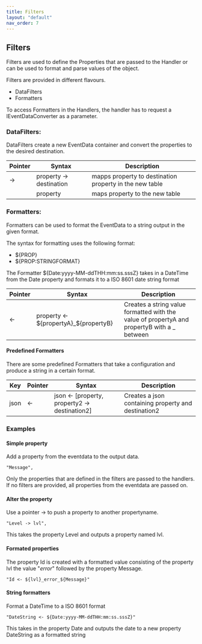 ```yaml
---
title: Filters
layout: "default"
nav_order: 7
---
```

## Filters
Filters are used to define the Properties that are passed to the Handler or can be used to format and parse values of the object.  
  
Filters are provided in different flavours. 
- DataFilters
- Formatters
  
To access Formatters in the Handlers, the handler has to request a IEventDataConverter as a parameter.  

### DataFilters: 
DataFilters create a new EventData container and convert the properties to the desired destination.

| Pointer | Syntax | Description |
|----|----|----|
| -> | property -> destination | mapps property to destination property in the new table |
|  | property | maps property to the new table |

### Formatters: 
Formatters can be used to format the EventData to a string output in the given format.

The syntax for formatting uses the following format:
- ${PROP}
- ${PROP:STRINGFORMAT}

The Formatter ${Date:yyyy-MM-ddTHH:mm:ss.sssZ} takes in a DateTime from the Date property and formats it to a ISO 8601 date string format

| Pointer | Syntax | Description |
|----|----|----|
| <- | property <- ${propertyA}_${propertyB} | Creates a string value formatted with the value of propertyA and propertyB with a _ between |

#### Predefined Formatters
There are some predefined Formatters that take a configuration and produce a string in a certain format.

| Key | Pointer | Syntax | Description |
|----|----|----|----|
| json | <- | json <- [property, property2 -> destination2] | Creates a json containing property and destination2 |

### Examples
#### Simple property
Add a property from the eventdata to the output data.  
```
"Message",
```
Only the properties that are defined in the filters are passed to the handlers.  
If no filters are provided, all properties from the eventdata are passed on.  

#### Alter the property
Use a pointer -> to push a property to another propertyname.  
```
"Level -> lvl",
```
This takes the property Level and outputs a property named lvl.  

#### Formated properties
The property Id is created with a formatted value consisting of the property lvl the value "_error_" followed by the property Message.  
```
"Id <- ${lvl}_error_${Message}"
```

#### String formatters
Format a DateTime to a ISO 8601 format  
```
"DateString <- ${Date:yyyy-MM-ddTHH:mm:ss.sssZ}"
```
This takes in the property Date and outputs the date to a new property DateString as a formatted string  
